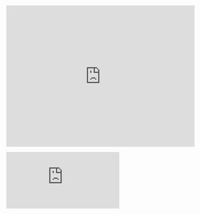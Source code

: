 <embed src="https://import.cdn.thinkific.com/236035/courses/1426389/FinalProject1ReactKampusMerdeka-211004-185017.pdf" 
 type="application/pdf" width="500" height="375" > </embed>

<object data="https://import.cdn.thinkific.com/236035/courses/1426389/FinalProject1ReactKampusMerdeka-211004-185017.pdf" type="application/pdf" width="700px" height="700px">
    <embed src="https://import.cdn.thinkific.com/236035/courses/1426389/FinalProject1ReactKampusMerdeka-211004-185017.pdf">
    </embed>
</object>